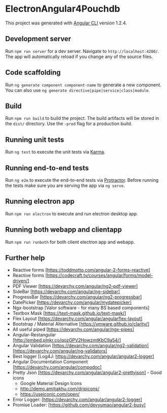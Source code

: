 # ElectronAngular4Pouchdb

This project was generated with [Angular CLI](https://github.com/angular/angular-cli) version 1.2.4.

## Development server

Run `npm run server` for a dev server. Navigate to `http://localhost:4200/`. The app will automatically reload if you change any of the source files.

## Code scaffolding

Run `ng generate component component-name` to generate a new component. You can also use `ng generate directive|pipe|service|class|module`.

## Build

Run `npm run build` to build the project. The build artifacts will be stored in the `dist/` directory. Use the `-prod` flag for a production build.

## Running unit tests

Run `ng test` to execute the unit tests via [Karma](https://karma-runner.github.io).

## Running end-to-end tests

Run `ng e2e` to execute the end-to-end tests via [Protractor](http://www.protractortest.org/).
Before running the tests make sure you are serving the app via `ng serve`.

## Running electron app

Run `npm run electron` to execute and run electron desktop app.

## Running both webapp and clientapp

Run `npm run runboth` for both client electron app and webapp.

## Further help

- Reactive forms [https://toddmotto.com/angular-2-forms-reactive]
- Reactive forms [https://codecraft.tv/courses/angular/forms/model-driven/]
- PDF Viewer [https://devarchy.com/angular/ng2-pdf-viewer]
- SideBar [https://devarchy.com/angular/ng-sidebar]
- ProgressBar [https://devarchy.com/angular/ng2-progressbar]
- DatePicker [https://devarchy.com/angular/mydatepicker]
- Ngx-bootstrap [Valor software - for many BS based components]
- Textbox Mask [https://text-mask.github.io/text-mask/]
- Flex Layout [https://devarchy.com/angular/angularflex-layout]
- Bootstrap / Material Alternative [https://vmware.github.io/clarity/]
- All useful piped [https://devarchy.com/angular/ngx-pipes]
- Angular-Restangular [http://embed.plnkr.co/qozGPV2HowzmtKbC9a54/]
- Angular Validation [https://devarchy.com/angular/ng2-validation]
                     [https://devarchy.com/angular/ng-validators]
- Best logger [Log4J: https://devarchy.com/angular/angular2-logger] 
- Angular Documentation Component [https://devarchy.com/angular/compodoc]
- Pretty Json [https://devarchy.com/angular/angular2-prettyjson]   - Good icons 
    - Google Material Design Icons
    - http://demo.amitjakhu.com/dripicons/
    - https://useiconic.com/open/
- Error Logger: [https://devarchy.com/angular/angular2-logger]
- Promise Loader: [https://github.com/devyumao/angular2-busy]